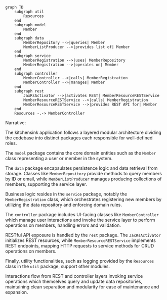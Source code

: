 ```mermaid
graph TD
    subgraph util
        Resources
    end
    subgraph model
        Member
    end
    subgraph data
        MemberRepository -->|queries| Member
        MemberListProducer -->|provides list of| Member
    end
    subgraph service
        MemberRegistration -->|uses| MemberRepository
        MemberRegistration -->|operates on| Member
    end
    subgraph controller
        MemberController -->|calls| MemberRegistration
        MemberController -->|manages| Member
    end
    subgraph rest
        JaxRsActivator -->|activates REST| MemberResourceRESTService
        MemberResourceRESTService -->|calls| MemberRegistration
        MemberResourceRESTService -->|provides REST API for| Member
    end
    Resources -.-> MemberController
```

Narrative:

The kitchensink application follows a layered modular architecture dividing the codebase into distinct packages each responsible for well-defined roles.

The `model` package contains the core domain entities such as the `Member` class representing a user or member in the system.

The `data` package encapsulates persistence logic and data retrieval from storage. Classes like `MemberRepository` provide methods to query members by ID or email, while `MemberListProducer` manages producing collections of members, supporting the service layer.

Business logic resides in the `service` package, notably the `MemberRegistration` class, which orchestrates registering new members by utilizing the data repository and enforcing domain rules.

The `controller` package includes UI-facing classes like `MemberController` which manage user interactions and invoke the service layer to perform operations on members, handling errors and validation.

RESTful API exposure is handled by the `rest` package. The `JaxRsActivator` initializes REST resources, while `MemberResourceRESTService` implements REST endpoints, mapping HTTP requests to service methods for CRUD operations on members.

Finally, utility functionalities, such as logging provided by the `Resources` class in the `util` package, support other modules.

Interactions flow from REST and controller layers invoking service operations which themselves query and update data repositories, maintaining clean separation and modularity for ease of maintenance and expansion.